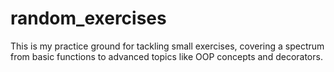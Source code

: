 # random_exercises
 This is my practice ground for tackling small exercises, covering a spectrum from basic functions to advanced topics like OOP concepts and decorators.
